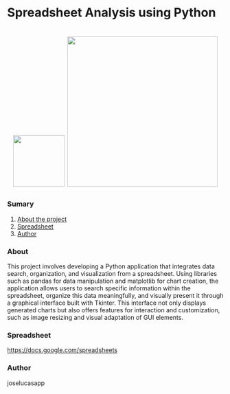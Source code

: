 # Spreadsheet Analysis using Python

<h1 align="center">
  <img src="https://upload.wikimedia.org/wikipedia/commons/thumb/c/c3/Python-logo-notext.svg/640px-Python-logo-notext.svg.png" width="120" />
  <img src="https://upload.wikimedia.org/wikipedia/commons/thumb/e/ed/Pandas_logo.svg/640px-Pandas_logo.svg.png" width="350" />
</h1>

### Sumary
1. [About the project](#about)
2. [Spreadsheet](#spreadsheet)
3. [Author](#author)

### About

<p>This project involves developing a Python application that integrates data search, organization, and visualization from a spreadsheet. Using libraries such as pandas for data manipulation and matplotlib for chart creation, the application allows users to search specific information within the spreadsheet, organize this data meaningfully, and visually present it through a graphical interface built with Tkinter. This interface not only displays generated charts but also offers features for interaction and customization, such as image resizing and visual adaptation of GUI elements.</p>

### Spreadsheet
<a href="https://docs.google.com/spreadsheets/u/1/d/e/2PACX-1vS5qVKbg9hoLHg00Y5AqZu5XQxylCKHDjlOL0y3MtDRAVHmJcdkCp9tzi5m9kXwES8ObCqplRXHSW4M/pubhtml#">https://docs.google.com/spreadsheets</a>

### Author
<p>joselucasapp</p>

